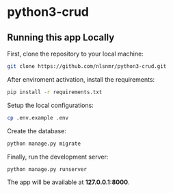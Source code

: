 # python3-crud

## Running this app Locally

First, clone the repository to your local machine:

```bash
git clone https://github.com/nlsnmr/python3-crud.git
```
After enviroment activation, install the requirements:

```bash
pip install -r requirements.txt
```

Setup the local configurations:

```bash
cp .env.example .env
```

Create the database:

```bash
python manage.py migrate
```

Finally, run the development server:

```bash
python manage.py runserver
```

The app will be available at **127.0.0.1:8000**.
